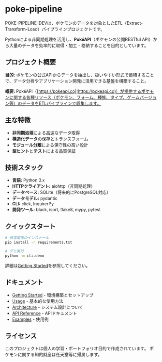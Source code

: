 # poke-pipeline

POKE-PIPELINE-DEVは、ポケモンのデータを対象としたETL（Extract-Transform-Load）パイプラインプロジェクトです。

Pythonによる非同期処理を活用し、**PokéAPI**（ポケモンの公開RESTful API）から大量のデータを効率的に取得・加工・格納することを目的としています。

## プロジェクト概要

**目的:** ポケモンの公式APIからデータを抽出し、扱いやすい形式で蓄積することで、データ分析やアプリケーション開発に活用できる基盤を構築すること。

**概要:** PokéAPI（[https://pokeapi.co](https://pokeapi.co)）が提供するポケモンに関する各種リソース（ポケモン、フォーム、種族、タイプ、ゲームバージョン等）のデータをETLパイプラインで収集します。

## 主な特徴

- **非同期処理**による高速なデータ取得
- **構造化データ**の保存とトランスフォーム
- **モジュール分離**による保守性の高い設計
- **型ヒント**と**テスト**による品質保証

## 技術スタック

- **言語:** Python 3.x
- **HTTPクライアント:** aiohttp（非同期処理）
- **データベース:** SQLite（将来的にPostgreSQL対応）
- **データモデル:** pydantic
- **CLI:** click, InquirerPy
- **開発ツール:** black, isort, flake8, mypy, pytest

## クイックスタート

```bash
# 依存関係のインストール
pip install -r requirements.txt

# デモ実行
python -m cli.demo
```

詳細は[Getting Started](getting-started.md)を参照してください。

## ドキュメント

- [Getting Started](getting-started.md) - 環境構築とセットアップ
- [Usage](usage.md) - 基本的な使用方法
- [Architecture](architecture.md) - システム設計について
- [API Reference](api/jsontransformer.md) - APIドキュメント
- [Examples](examples/basic.md) - 使用例

## ライセンス

このプロジェクトは個人の学習・ポートフォリオ目的で作成されています。
ポケモンに関する知的財産は任天堂等に帰属します。
